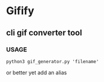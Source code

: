# Gifify 

## cli gif converter tool 


### USAGE

```
python3 gif_generator.py 'filename'
```
or better yet add an alias 
